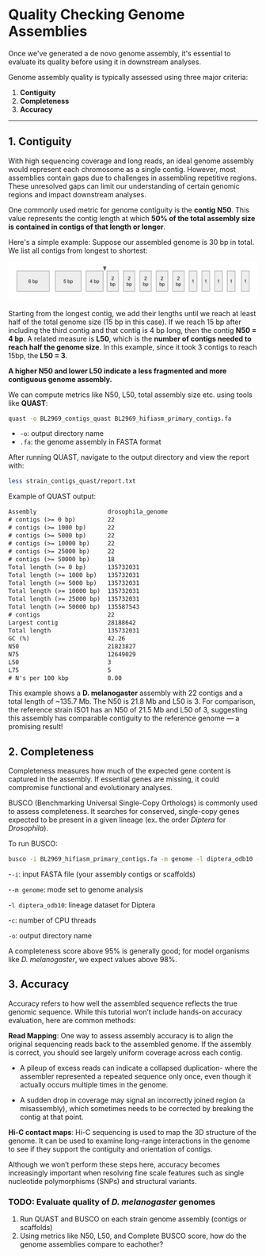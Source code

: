 # Quality Checking Genome Assemblies


Once we've generated a de novo genome assembly, it's essential to evaluate its quality before using it in downstream analyses.

Genome assembly quality is typically assessed using three major criteria:
1. **Contiguity**
2. **Completeness**
3. **Accuracy**

---

## 1. Contiguity

With high sequencing coverage and long reads, an ideal genome assembly would represent each chromosome as a single contig. However, most assemblies contain gaps due to challenges in assembling repetitive regions. These unresolved gaps can limit our understanding of certain genomic regions and impact downstream analyses.

One commonly used metric for genome contiguity is the **contig N50**. This value represents the contig length at which **50% of the total assembly size is contained in contigs of that length or longer**.

Here's a simple example: Suppose our assembled genome is 30 bp in total. We list all contigs from longest to shortest:

![Contigs](../images/contigs_example.png)

Starting from the longest contig, we add their lengths until we reach at least half of the total genome size (15 bp in this case). If we reach 15 bp after including the third contig and that contig is 4 bp long, then the contig **N50 = 4 bp**. A related measure is **L50**, which is the **number of contigs needed to reach half the genome size**. In this example, since it took 3 contigs to reach 15bp, the **L50 = 3**.

**A higher N50 and lower L50 indicate a less fragmented and more contiguous genome assembly.**

We can compute metrics like N50, L50, total assembly size etc. using tools like **QUAST**:

```bash
quast -o BL2969_contigs_quast BL2969_hifiasm_primary_contigs.fa
```

- `-o`: output directory name
- `.fa`: the genome assembly in FASTA format

After running QUAST, navigate to the output directory and view the report with:
``` bash
less strain_contigs_quast/report.txt
```

Example of QUAST output: 
```text
Assembly                    drosophila_genome
# contigs (>= 0 bp)         22                              
# contigs (>= 1000 bp)      22                              
# contigs (>= 5000 bp)      22                              
# contigs (>= 10000 bp)     22                              
# contigs (>= 25000 bp)     22                              
# contigs (>= 50000 bp)     18                              
Total length (>= 0 bp)      135732031                       
Total length (>= 1000 bp)   135732031                       
Total length (>= 5000 bp)   135732031                       
Total length (>= 10000 bp)  135732031                       
Total length (>= 25000 bp)  135732031                       
Total length (>= 50000 bp)  135587543                       
# contigs                   22                              
Largest contig              28188642                        
Total length                135732031                       
GC (%)                      42.26                           
N50                         21823827                        
N75                         12649029                        
L50                         3                               
L75                         5                               
# N's per 100 kbp           0.00
```
This example shows a **D. melanogaster** assembly with 22 contigs and a total length of ~135.7 Mb. The N50 is 21.8 Mb and L50 is 3. For comparison, the reference strain ISO1 has an N50 of 21.5 Mb and L50 of 3, suggesting this assembly has comparable contiguity to the reference genome — a promising result!


## 2. Completeness
Completeness measures how much of the expected gene content is captured in the assembly. If essential genes are missing, it could compromise functional and evolutionary analyses.

BUSCO (Benchmarking Universal Single-Copy Orthologs) is commonly used to assess completeness. It searches for conserved, single-copy genes expected to be present in a given lineage (ex. the order *Diptera* for *Drosophila*).

To run BUSCO:

```bash
busco -i BL2969_hifiasm_primary_contigs.fa -m genome -l diptera_odb10 -c 24 -o dip_busco
```
-`-i`: input FASTA file (your assembly contigs or scaffolds)

-`-m genome`: mode set to genome analysis

-`l diptera_odb10`: lineage dataset for Diptera

-`c`: number of CPU threads

`-o`: output directory name

A completeness score above 95% is generally good; for model organisms like *D. melanogaster*, we expect values above 98%.

## 3. Accuracy
Accuracy refers to how well the assembled sequence reflects the true genomic sequence. While this tutorial won’t include hands-on accuracy evaluation, here are common methods:

**Read Mapping**: One way to assess assembly accuracy is to align the original sequencing reads back to the assembled genome. If the assembly is correct, you should see largely uniform coverage across each contig.

- A pileup of excess reads can indicate a collapsed duplication- where the assembler represented a repeated sequence only once, even though it actually occurs multiple times in the genome.

- A sudden drop in coverage may signal an incorrectly joined region (a misassembly), which sometimes needs to be corrected by breaking the contig at that point.

**Hi-C contact maps**: Hi-C sequencing is used to map the 3D structure of the genome. It can be used to examine long-range interactions in the genome to see if they support the contiguity and orientation of contigs.


Although we won’t perform these steps here, accuracy becomes increasingly important when resolving fine scale features such as single nucleotide polymorphisms (SNPs) and structural variants.

### TODO: Evaluate quality of *D. melanogaster* genomes
1. Run QUAST and BUSCO on each strain genome assembly (contigs or scaffolds)
2. Using metrics like N50, L50, and Complete BUSCO score, how do the genome assemblies compare to eachother? 
